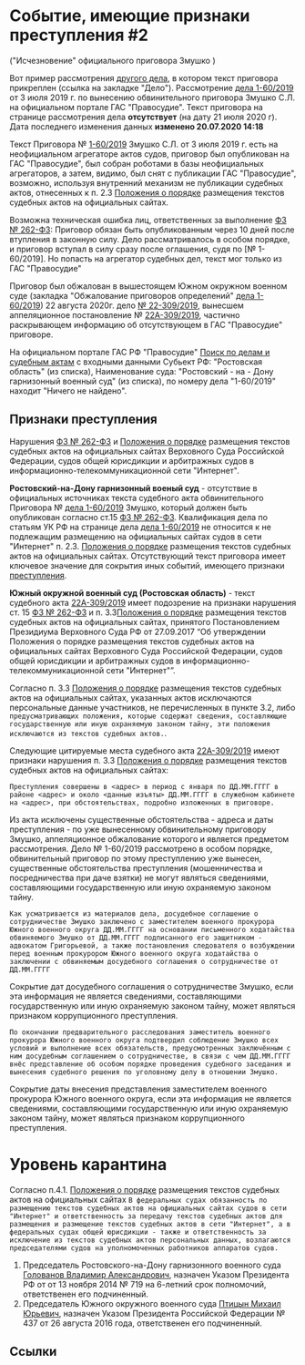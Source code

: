 # Событие, имеющие признаки преступления #2
("Исчезновение" официального приговора Змушко )

Вот пример рассмотрения [другого дела], в котором текст приговора прикреплен (ссылка на закладке "Дело").
Рассмотрение [дела 1-60/2019] от 3 июля 2019 г. по вынесению обвинительного приговора Змушко С.Л. на официальном портале ГАС "Правосудие".
Текст приговора на странице рассмотрения дела **отсутствует** (на дату 21 июля 2020 г). 
Дата последнего изменения данных **изменено 20.07.2020 14:18**


Текст Приговора № [1-60/2019] Змушко С.Л.  от 3 июля 2019 г. есть на неофициальном агрегаторе актов судов, приговор был опубликован на ГАС "Правосудие", был собран роботами в базы неофициальных агрегаторов, а затем, видимо, был снят с публикации ГАС "Правосудие", возможно, используя внутренний механизм не публикации судебных актов, отнесенных к п. 2.3 [Положения о порядке] размещения текстов судебных актов на официальных сайтах.


Возможна техническая ошибка лиц, ответственных за выполнение [ФЗ № 262-ФЗ]: Приговор обязан быть опубликованным через 10 дней после втупления в законную силу. Дело рассматривалось в особом порядке, и приговор вступал в силу сразу после оглашения, судя по [№ 1-60/2019]. 
Но попасть на агрегатор судебных дел, текст мог только из ГАС "Правосудие"


Приговор был обжалован в вышестоящем Южном окружном военном суде (закладка "Обжалование приговоров определений" [дела 1-60/2019]) 22 августа 2020г. дело [№ 22-309/2019], вынесшем аппеляционное постановление № [22А-309/2019], частично раскрывающем информацию об отсутствующем в ГАС "Правосудие" приговоре.


На официальном портале ГАС РФ "Правосудие" [Поиск по делам и судебным актам](https://bsr.sudrf.ru/bigs/portal.html) с входными данными Субьект РФ: "Ростовская область" (из списка), Наименование суда: "Ростовский - на - Дону гарнизонный военный суд" (из списка), по номеру дела "1-60/2019" находит "Ничего не найдено".



## Признаки преступления

Нарушения [ФЗ № 262-ФЗ]  и [Положения о порядке] размещения текстов судебных актов на официальных сайтах Верховного Суда Российской Федерации, судов общей юрисдикции и арбитражных судов в информационно-телекоммуникационной сети "Интернет".

**Ростовский-на-Дону гарнизонный военый суд** - отсутствие в официальных источниках текста судебного акта обвинительного Приговора № [дела 1-60/2019] Змушко, который должен быть опубликован согласно ст.15 [ФЗ № 262-ФЗ].
Квалификация дела по статьям УК РФ на странице дела [дела 1-60/2019] не относится к не подлежащим размещению на официальных сайтах судов в сети "Интернет" п. 2.3. [Положения о порядке] размещения текстов судебных актов на официальных сайтах.
Отсутствующий текст приговора имеет ключевое значение для сокрытия иных событий, имеющего признаки [преступления](crime_01.md).

**Южный окружной военный суд (Ростовская область)** - текст судебного акта [22А-309/2019] имеет подозрение на признаки нарушения ст. 15 [ФЗ № 262-ФЗ] и п. 3.3[Положения о порядке] размещения текстов судебных актов на официальных сайтах, принятого Постановлением Президиума Верховного Суда РФ от 27.09.2017 “Об утверждении Положения о порядке размещения текстов судебных актов на официальных сайтах Верховного Суда Российской Федерации, судов общей юрисдикции и арбитражных судов в информационно-телекоммуникационной сети "Интернет"”.

Согласно п. 3.3 [Положения о порядке] размещения текстов судебных актов на официальных сайтах, указанных актов исключаются персональные данные участников, не перечисленных в пункте 3.2, либо  ```предусматривающих положения, которые содержат сведения, составляющие государственную или иную охраняемую законом тайну, эти положения исключаются из текстов судебных актов.```.



Следующие цитируемые места судебного акта [22А-309/2019] имеют признаки нарушения п. 3.3 [Положения о порядке] размещения текстов судебных актов на официальных сайтах:

```Преступления совершены в <адрес> в период с января по ДД.ММ.ГГГГ в районе <адрес> и около <данные изъяты> ДД.ММ.ГГГГ в служебном кабинете на <адрес>, при обстоятельствах, подробно изложенных в приговоре.```

Из акта исключены существенные обстоятельства - адреса и даты преступления - по уже вынесенному обвинительному приговору Змушко, аппеляционное обжалование которого и является предметом рассмотрения. 
Дело № 1-60/2019 рассмотрено в особом порядке, обвинительный приговор по этому преступлению уже вынесен, существенные обстоятельства преступления (мошенничества и посредничества при даче взятки) не могут являться сведениями, составляющими государственную или иную охраняемую законом тайну.


```Как усматривается из материалов дела, досудебное соглашение о сотрудничестве Змушко заключено с заместителем военного прокурора Южного военного округа ДД.ММ.ГГГГ на основании письменного ходатайства обвиняемого Змушко от ДД.ММ.ГГГГ подписанного его защитником - адвокатом Григорьевой, а также постановления следователя о возбуждении перед военным прокурором Южного военного округа ходатайства о заключении с обвиняемым досудебного соглашения о сотрудничестве от ДД.ММ.ГГГГ```

Сокрытие дат досудебного соглашения о сотрудничестве Змушко, если эта информация не является сведениями, составляющими государственную или иную охраняемую законом тайну, может являться признаком коррупционного преступления.


```По окончании предварительного расследования заместитель военного прокурора Южного военного округа подтвердил соблюдение Змушко всех условий и выполнение всех обязательств, предусмотренных заключённым с ним досудебным соглашением о сотрудничестве, в связи с чем ДД.ММ.ГГГГ внёс представление об особом порядке проведения судебного заседания и вынесения судебного решения по уголовному делу в отношении Змушко.```

Сокрытие даты внесения представления заместителем военного прокурора Южного военного округа, если эта информация не является сведениями, составляющими государственную или иную охраняемую законом тайну, может являться признаком коррупционного преступления.



# Уровень карантина

Согласно п.4.1. [Положения о порядке] размещения текстов судебных актов на официальных сайтах ```В федеральных судах обязанность по размещению текстов судебных актов на официальных сайтах судов в сети "Интернет" и ответственность за передачу текстов судебных актов для размещения и размещение текстов судебных актов в сети "Интернет", а в федеральных судах общей юрисдикции - также и ответственность за исключение из текстов судебных актов персональных данных, возлагаются председателями судов на уполномоченных работников аппаратов судов.```

1. Председатель Ростовского-на-Дону гарнизонного военного суда [Голованов Владимир Александрович], назначен Указом Президента РФ от от 13 ноября 2014 № 719 на 6-летний срок полномочий, ответственен его подчиненный. 
2. Председатель Южного окружного военного суда [Птицын Михаил Юрьевич], назначен Указом Президента Российской Федерации № 437 от 26 августа 2016 года, ответственен его подчиненный.

## Ссылки

[дела 1-60/2019]:https://gvs--ros.sudrf.ru/modules.php?name=sud_delo&srv_num=1&name_op=case&case_id=17957253&case_uid=2debf02e-a8cc-4b56-ad63-1b9288f389bf&delo_id=1540006

[другого дела]:https://gvs--ros.sudrf.ru/modules.php?name=sud_delo&srv_num=1&name_op=case&case_id=17957027&case_uid=857b6f1f-2cdf-41a5-8190-ae6c59d9ab19&delo_id=1540006&new=

[1-60/2019]:https://sudact.ru/regular/doc/aBd7rEW4xFZR/

[№ 22-309/2019]:https://yovs--ros.sudrf.ru/modules.php?name=sud_delo&srv_num=1&name_op=case&case_id=4031868&case_uid=957bf809-a5f3-4768-9b5b-e71a80d6c8df&delo_id=4&new=4

[22А-309/2019]:https://yovs--ros.sudrf.ru/modules.php?name=sud_delo&srv_num=1&name_op=doc&number=1773852&delo_id=4&new=4&text_number=1


[ФЗ № 262-ФЗ]:http://docs.cntd.ru/document/555600668

[Положения о порядке размещения]:http://docs.cntd.ru/document/555600668

[Положения о порядке]:http://docs.cntd.ru/document/555600668

[Голованов Владимир Александрович]:http://gvs.ros.sudrf.ru/modules.php?name=info_court&rid=3

[Птицын Михаил Юрьевич]:http://yovs.ros.sudrf.ru/modules.php?name=info_court&id=20
 
